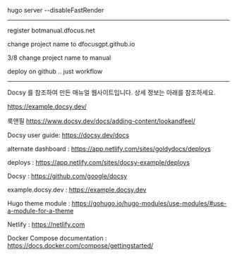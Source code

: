 
hugo server --disableFastRender

-------------------------------------------

register botmanual.dfocus.net 

change project name to dfocusgpt.github.io

3/8 change project name to manual

deploy on github .. just workflow 

---------------------------------------------
Docsy 를 참조하여 만든 매뉴얼 웹사이트입니다. 상세 정보는 아래를 참조하세요.

https://example.docsy.dev/

룩앤필 https://www.docsy.dev/docs/adding-content/lookandfeel/

Docsy user guide: https://docsy.dev/docs

alternate dashboard : https://app.netlify.com/sites/goldydocs/deploys

deploys : https://app.netlify.com/sites/docsy-example/deploys

Docsy : https://github.com/google/docsy

example.docsy.dev : https://example.docsy.dev

Hugo theme module : https://gohugo.io/hugo-modules/use-modules/#use-a-module-for-a-theme

Netlify : https://netlify.com

Docker Compose documentation : https://docs.docker.com/compose/gettingstarted/

